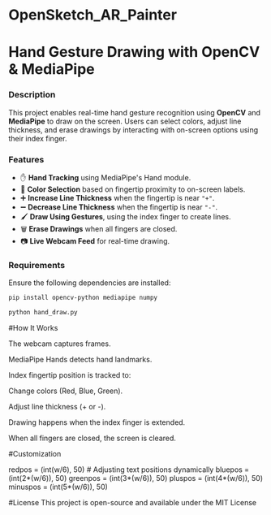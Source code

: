 # OpenSketch_AR_Painter
# Hand Gesture Drawing with OpenCV & MediaPipe

### Description
This project enables real-time hand gesture recognition using **OpenCV** and **MediaPipe** to draw on the screen. Users can select colors, adjust line thickness, and erase drawings by interacting with on-screen options using their index finger.

### Features
- ✋ **Hand Tracking** using MediaPipe's Hand module.
- 🎨 **Color Selection** based on fingertip proximity to on-screen labels.
- ➕ **Increase Line Thickness** when the fingertip is near `"+"`.
- ➖ **Decrease Line Thickness** when the fingertip is near `"-"`.
- 🖌️ **Draw Using Gestures**, using the index finger to create lines.
- 🗑️ **Erase Drawings** when all fingers are closed.
- 📷 **Live Webcam Feed** for real-time drawing.

### Requirements
Ensure the following dependencies are installed:
```bash
pip install opencv-python mediapipe numpy

python hand_draw.py

```

#How It Works

The webcam captures frames.

MediaPipe Hands detects hand landmarks.

Index fingertip position is tracked to:

Change colors (Red, Blue, Green).

Adjust line thickness (+ or -).

Drawing happens when the index finger is extended.

When all fingers are closed, the screen is cleared.

#Customization

redpos = (int(w/6), 50)   # Adjusting text positions dynamically
bluepos = (int(2*(w/6)), 50)
greenpos = (int(3*(w/6)), 50)
pluspos = (int(4*(w/6)), 50)
minuspos = (int(5*(w/6)), 50)

#License
This project is open-source and available under the MIT License



